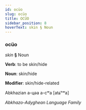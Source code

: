 ```yaml
---
id: ocüo
slug: ocüo
title: OCÜO
sidebar_position: 8
hoverText: skin § Noun
---
```


### ocüo

*skin* **§** Noun

**Verb**: to be skin/hide

**Noun**: skin/hide

**Modifier**: skin/hide-related

Abkhazian а-цәа a-cʷa [atɕʰʷa]

*Abkhazo-Adyghean Language Family*